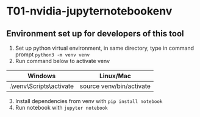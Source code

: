 # T01-nvidia-jupyternotebookenv

## Environment set up for developers of this tool
1. Set up python virtual environment, in same directory, type in command prompt `python3 -m venv venv`
2. Run command below to activate venv

|Windows|Linux/Mac|
|--|--|
|.\venv\Scripts\activate|source venv/bin/activate|

3. Install dependencies from venv with `pip install notebook`
4. Run notebook with `jupyter notebook`
